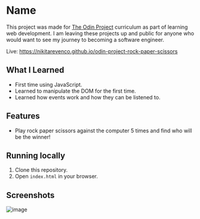 # Name

This project was made for [The Odin Project](https://www.theodinproject.com/) curriculum as part of learning web development. I am leaving these projects up and public for anyone who would want to see my journey to becoming a software engineer. 

Live: https://nikitarevenco.github.io/odin-project-rock-paper-scissors

## What I Learned

- First time using JavaScript.
- Learned to manipulate the DOM for the first time.
- Learned how events work and how they can be listened to.

## Features

- Play rock paper scissors against the computer 5 times and find who will be the winner!

## Running locally

1. Clone this repository.
2. Open `index.html` in your browser.

## Screenshots

![image](https://github.com/user-attachments/assets/3edbfe26-f2a2-4b6c-8488-faf5283fd424)
